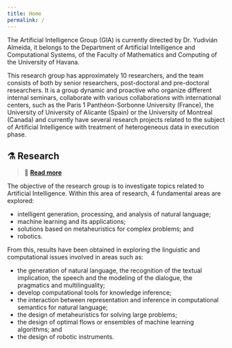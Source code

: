 ```yaml
---
title: Home
permalink: /
---
```


The Artificial Intelligence Group (GIA) is currently directed by Dr. Yudivián Almeida, it belongs to the Department of Artificial Intelligence and Computational Systems, of the Faculty of Mathematics and Computing of the University of Havana.

This research group has approximately 10 researchers, and the team consists of both by senior researchers, post-doctoral and pre-doctoral researchers. It is a group dynamic and proactive who organize different internal seminars, collaborate with various collaborations with international centers, such as the Paris 1 Panthéon-Sorbonne University (France), the University of University of Alicante (Spain) or the University of Montreal (Canada) and currently have several research projects related to the subject of Artificial Intelligence with treatment of heterogeneous data in execution phase.

## ⚗️ Research

> 🔎 [**Read more**](/en/research)

The objective of the research group is to investigate topics related to Artificial Intelligence. Within this area of ​​research, 4 fundamental areas are explored:

- intelligent generation, processing, and analysis of natural language;
- machine learning and its applications;
- solutions based on metaheuristics for complex problems; and
- robotics.

From this, results have been obtained in exploring the linguistic and computational issues involved in areas such as:

- the generation of natural language, the recognition of the textual implication, the speech and the modeling of the dialogue, the
pragmatics and multilinguality;
- develop computational tools for knowledge inference;
- the interaction between representation and inference in computational semantics for natural language;
- the design of metaheuristics for solving large problems;
- the design of optimal flows or ensembles of machine learning algorithms; and
- the design of robotic instruments.
